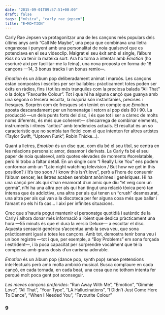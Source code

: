 ```yaml
---
date: "2015-09-01T09:57:51+00:00"
draft: false
tags: ["música", "carly rae jepsen"]
title: "E•MO•TION"
---
```

Carly Rae Jepsen va protagonitzar una de les cançons més populars dels últims anys amb “Call Me Maybe”, una peça que combinava una lletra enganxosa i punyent amb una personalitat de noia qualsevol que es potenciava en el seu videoclip. Malgrat el seu èxit amb el single, l’àlbum *Kiss* no va tenir la mateixa sort. Ara ho torna a intentar amb *Emotion* (ho escriuré així per facilitar-me la feina), una nova proposta en forma de 18 cançons —14, 3 bonus tracks i un bonus remix—.

<!-- more -->

*Emotion* és un àlbum pop deliberadament animat i marxós. Les cançons estan compostes i escrites per ser ballables: pràcticament totes poden ser èxits en ràdios, fins i tot les més tranquiles com la preciosa balada “All That” o la dolça “Favourite Colour”. Tot i que hi ha alguna cançó que guanya amb una segona o tercera escolta, la majoria són instantànies, precises i fresques. Sorprèn com de fresques són tenint en compte que *Emotion* aposta descaradament per un homenatge i retorn al pop dels 80 i 90. La producció —un dels punts forts del disc, i és que tot i ser a càrrec de molts noms diferents, és més que coherent— s’encarrega de combinar elements, instruments i ritmes “antics” amb tendències actuals. El resultat és un so característic que no sembla tan fictici com el que intenten fer altres artistes (Taylor Swift, “Uptown Funk”, Robin Thicke…). 

Quant a lletres, *Emotion* és un disc que, com diu bé el seu títol, se centra en les relacions personals: amor, desamor i derivats. La Carly fa bé el seu paper de noia qualsevol, amb quotes elevades de moments #sorelatable, però hi trobo a faltar detall. En un single com “I Really Like You” ens podem conformar amb un “Late night watching television / But how we get in this position? / It’s too soon / I know this isn’t love”, però a l’hora de consumir l’àlbum sencer, les lletres acaben semblant anònimes i genèriques. Hi ha una cançó per als qui s’han enamorat d’un amic que diu “et veig com un germà”, n’hi ha una altra per als qui han tingut una relació tòxica però tan intensa que és addictiva, una altra per als qui tenen un “crush” desmesurat, una altra per als qui van a la discoteca per fer alguna cosa més que ballar i l’amant no els hi fa cas… I així per infinites situacions. 

Crec que s’hauria pogut mantenir el personatge quotidià i autèntic de la Carly i alhora donar més informació a l’oient que dedica pràcticament una hora —55 minuts és que el dura la versió Deluxe— a escoltar el disc. Aquesta sensació genèrica s’accentua amb la seva veu, que sona pràcticament igual a totes les cançons. Amb tot, demostra tenir bona veu i un bon registre —tot i que, per exemple, a “Boy Problems” em sona forçada i estrident—, i la poca capacitat per sorprendre vocalment que té la compensa amb grans dosis d’un carisma adorable.

*Emotion* és un àlbum pop (dance pop, synth pop) sense pretensions intel·lectuals però amb molta ambició musical. Busca complaure en cada cançó, en cada tornada, en cada beat, una cosa que no tothom intenta fer perquè molt poca gent pot aconseguir. 

*Les meves cançons preferides*: “Run Away With Me”, “Emotion”, “Gimmie Love”, “All That”, “Your Type”, “LA Hallucinations”, “I Didn’t Just Come Here To Dance”, “When I Needed You”, “Favourite Colour”


### 9